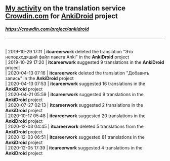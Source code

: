 ## [My activity](https://crowdin.com/profile/itcareerwork/activity "My profile") on the translation service [Crowdin.com](https://crowdin.com "crowdin.com") for [AnkiDroid](https://crowdin.com/project/ankidroid "AnkiDroid Crowdin") project
##### <https://crowdin.com/project/ankidroid>
***
<br>| 2019-10-29 17:11 | **itcareerwork** deleted the translation "Это неподходящий файл пакета Anki" in the **AnkiDroid** project
<br>| 2019-10-29 17:20 | **itcareerwork** suggested 9 translations in the **AnkiDroid** project
<br>| 2020-04-13 07:16 | **itcareerwork** deleted the translation "Добавить запись" in the **AnkiDroid** project
<br>| 2020-04-13 07:53 | **itcareerwork** suggested 16 translations in the **AnkiDroid** project
<br>| 2020-04-21 05:59 | **itcareerwork** suggested 9 translations in the **AnkiDroid** project
<br>| 2020-07-27 02:13 | **itcareerwork** suggested 2 translations in the **AnkiDroid** project
<br>| 2020-10-17 05:48 | **itcareerwork** suggested 20 translations in the **AnkiDroid** project
<br>| 2020-12-03 04:45 | **itcareerwork** deleted 5 translations from the **AnkiDroid** project
<br>| 2020-12-03 06:51 | **itcareerwork** suggested 81 translations in the **AnkiDroid** project
<br>| 2020-12-05 17:39 | **itcareerwork** suggested 4 translations in the **AnkiDroid** project
